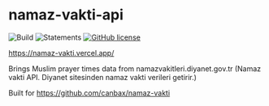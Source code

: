 # namaz-vakti-api

![Build](https://github.com/canbax/namaz-vakti-api/actions/workflows/build-and-test.yml/badge.svg) ![Statements](https://img.shields.io/badge/statements-80.1%25-yellow.svg?style=flat) [![GitHub license](https://img.shields.io/badge/license-MIT-blue.svg)](https://github.com/canbax/namaz-vakti-api/blob/main/LICENSE)

https://namaz-vakti.vercel.app/

Brings Muslim prayer times data from namazvakitleri.diyanet.gov.tr (Namaz vakti API. Diyanet sitesinden namaz vakti verileri getirir.)

Built for https://github.com/canbax/namaz-vakti
